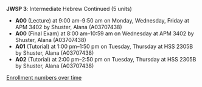 **JWSP 3**: Intermediate Hebrew Continued (5 units)

- **A00** (Lecture) at 9:00 am–9:50 am on Monday, Wednesday, Friday at APM 3402 by Shuster, Alana (A03707438)
- **A00** (Final Exam) at 8:00 am–10:59 am on Wednesday at APM 3402 by Shuster, Alana (A03707438)
- **A01** (Tutorial) at 1:00 pm–1:50 pm on Tuesday, Thursday at HSS 2305B by Shuster, Alana (A03707438)
- **A02** (Tutorial) at 2:00 pm–2:50 pm on Tuesday, Thursday at HSS 2305B by Shuster, Alana (A03707438)

[Enrollment numbers over time](./JWSP3.tsv)
